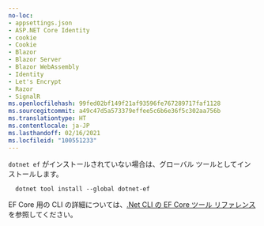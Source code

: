 ```yaml
---
no-loc:
- appsettings.json
- ASP.NET Core Identity
- cookie
- Cookie
- Blazor
- Blazor Server
- Blazor WebAssembly
- Identity
- Let's Encrypt
- Razor
- SignalR
ms.openlocfilehash: 99fed02bf149f21af93596fe767289717faf1128
ms.sourcegitcommit: a49c47d5a573379effee5c6b6e36f5c302aa756b
ms.translationtype: HT
ms.contentlocale: ja-JP
ms.lasthandoff: 02/16/2021
ms.locfileid: "100551233"
---
```

`dotnet ef` がインストールされていない場合は、グローバル ツールとしてインストールします。

```dotnetcli
  dotnet tool install --global dotnet-ef
```

EF Core 用の CLI の詳細については、[.Net CLI の EF Core ツール リファレンス](/ef/core/miscellaneous/cli/dotnet)を参照してください。